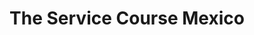 ---
title: "The Service Course Mexico"
url: /mexico-city/the-service-course-mexico/
shop: bicicleta
---